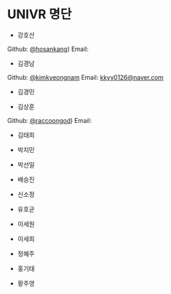 # UNIVR 명단
* 강호산

Github: [@hosankang](https://github.com/hosankang))
Email: 

* 김경남 

Github: [@kimkyeongnam](https://github.com/kimkyeongnam)
Email: kkyy0126@naver.com

* 김경민

* 김상훈 

Github: [@raccoongod](https://github.com/raccoongod))
Email: 

* 김태희 

* 박지민

* 박선일 

* 배승진 

* 신소정 

* 유호균 

* 이세원 

* 이세희 

* 정혜주 

* 홍기태 

* 황주영 
